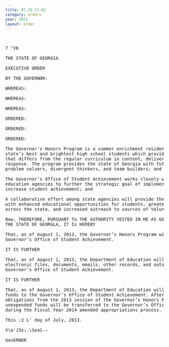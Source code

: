 ```yaml
---
title: 07.26.13.02
category: orders
year: 2013
layout: order
---
```


<pre> 

7 ‘V6

THE STATE OF GEORGIA

EXECUTIVE ORDER

BY THE GOVERNOR:

WHEREAS:

WHEREAS:

WHEREAS:

ORDERED:

ORDERED:

ORDERED:

The Governor's Honors Program is a summer enrichment residential program for the
state’s best and brightest high school students which provides specialized instruction
that differs from the regular curriculum in content, delivery and expectation of student
response. The program provides the state of Georgia with future leaders who are
problem solvers, divergent thinkers, and team builders; and

The Governor’s Office of Student Achievement works closely with all of Georgia’s
education agencies to further the strategic goal of implementing innovative strategies to
increase student achievement; and

A collaborative effort among state agencies will provide the Governor’s Honors Program
with enhanced educational opportunities for students, greater awareness of the program
across the state, and increased outreach to sources of Volunteer and financial support.

Now, THEREFORE, PURSUANT To THE AUTHORITY VESTED IN ME AS GOVERNOR OF
THE STATE OF GEORGLA, IT Is HEREBY

That, as of August 1, 2013, the Governor’s Honors Program will be administered by the
Governor’s Office of Student Achievement.

IT IS FURTHER

That, as of August 1, 2013, the Department of Education will transfer all paper and
electronic files, documents, emails, other records, and outstanding contracts to the
Governor’s Office of Student Achievement.

IT IS FURTHER

That, as of August 1, 2013, the Department of Education will transfer $400,000 in state
funds to the Governor’s Office of Student Achievement. After settlement of ﬁnancial
obligations from the 2013 session of the Governor’s Honors Program, any additional
unexpended funds will be transferred to the Governor’s Office of Student Achievement
during the Fiscal Year 2014 amended appropriations process.

This :2 L‘ day of July, 2013.

V\a'J3¢;.\Sea1-—

GovERNOR

</pre>
